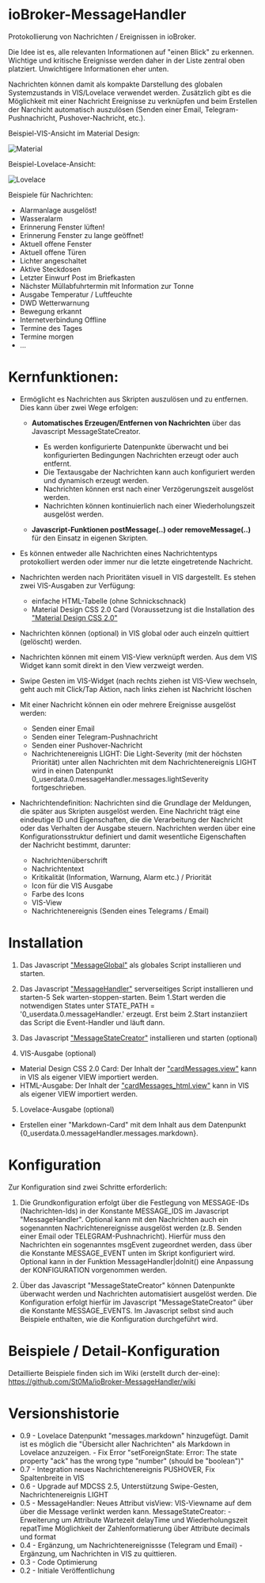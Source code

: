 # ioBroker-MessageHandler

Protokollierung von Nachrichten / Ereignissen in ioBroker.

Die Idee ist es, alle relevanten Informationen auf "einen Blick" zu erkennen. 
Wichtige und kritische Ereignisse werden daher in der Liste zentral oben platziert. 
Unwichtigere Informationen eher unten.

Nachrichten können damit als kompakte Darstellung des globalen Systemzustands in VIS/Lovelace verwendet werden.
Zusätzlich gibt es die Möglichkeit mit einer Nachricht Ereignisse zu verknüpfen und beim Erstellen der Narchicht automatisch auszulösen
(Senden einer Email, Telegram-Pushnachricht, Pushover-Nachricht, etc.).

Beispiel-VIS-Ansicht im Material Design:


![Material](https://github.com/St0Ma/ioBroker-MessageHandler/blob/master/vis/demo_messagehandler.gif)

Beispiel-Lovelace-Ansicht:

![Lovelace](https://github.com/St0Ma/ioBroker-MessageHandler/blob/master/vis/lovelace.png)


Beispiele für Nachrichten:
- Alarmanlage ausgelöst!
- Wasseralarm
- Erinnerung Fenster lüften!
- Erinnerung Fenster zu lange geöffnet!
- Aktuell offene Fenster
- Aktuell offene Türen
- Lichter angeschaltet
- Aktive Steckdosen
- Letzter Einwurf Post im Briefkasten
- Nächster Müllabfuhrtermin mit Information zur Tonne
- Ausgabe Temperatur / Luftfeuchte
- DWD Wetterwarnung
- Bewegung erkannt
- Internetverbindung Offline
- Termine des Tages
- Termine morgen
- ...



# Kernfunktionen:

- Ermöglicht es Nachrichten aus Skripten auszulösen und zu entfernen. Dies kann über zwei Wege erfolgen:
   - **Automatisches Erzeugen/Entfernen von Nachrichten** über das Javascript MessageStateCreator.
  
       - Es werden konfigurierte Datenpunkte überwacht und bei konfigurierten Bedingungen Nachrichten erzeugt oder auch entfernt. 
       - Die Textausgabe der Nachrichten kann auch konfiguriert werden und dynamisch erzeugt werden.
       - Nachrichten können erst nach einer Verzögerungszeit ausgelöst werden.
       - Nachrichten können kontinuierlich nach einer Wiederholungszeit ausgelöst werden.
    
   - **Javascript-Funktionen postMessage(..) oder removeMessage(..)** für den Einsatz in eigenen Skripten.
   
- Es können entweder alle Nachrichten eines Nachrichtentyps protokolliert werden oder immer nur die letzte eingetretende Nachricht.

- Nachrichten werden nach Prioritäten visuell in VIS dargestellt. Es stehen zwei VIS-Ausgaben zur Verfügung:
   - einfache HTML-Tabelle (ohne Schnickschnack)
   - Material Design CSS 2.0 Card (Voraussetzung ist die Installation des ["Material Design CSS 2.0"](https://github.com/Uhula/ioBroker-Material-Design-Style)

- Nachrichten können (optional) in VIS global oder auch einzeln quittiert (gelöscht) werden.

- Nachrichten können mit einem VIS-View verknüpft werden. Aus dem VIS Widget kann somit direkt in den View verzweigt werden.

- Swipe Gesten im VIS-Widget (nach rechts ziehen ist VIS-View wechseln, geht auch mit Click/Tap Aktion, nach links ziehen ist Nachricht löschen

- Mit einer Nachricht können ein oder mehrere Ereignisse ausgelöst werden:

  - Senden einer Email
  - Senden einer Telegram-Pushnachricht
  - Senden einer Pushover-Nachricht
  - Nachrichtenereignis LIGHT: Die Light-Severity (mit der höchsten Priorität) unter allen Nachrichten mit dem Nachrichtenereignis LIGHT wird in einen Datenpunkt 0_userdata.0.messageHandler.messages.lightSeverity fortgeschrieben.


- Nachrichtendefinition: Nachrichten sind die Grundlage der Meldungen, die später aus Skripten ausgelöst werden.
    Eine Nachricht trägt eine eindeutige ID und Eigenschaften, die die Verarbeitung der Nachricht oder das Verhalten 
    der Ausgabe steuern. Nachrichten werden über eine Konfigurationsstruktur definiert
    und damit wesentliche Eigenschaften der Nachricht bestimmt, darunter:
    
     - Nachrichtenüberschrift
     - Nachrichtentext
     - Kritikalität (Information, Warnung, Alarm etc.) / Priorität
     - Icon für die VIS Ausgabe
     - Farbe des Icons
     - VIS-View
     - Nachrichtenereignis (Senden eines Telegrams / Email)
        

# Installation

1. Das Javascript ["MessageGlobal"](https://github.com/St0Ma/ioBroker-MessageHandler/raw/master/MessageGlobal.js) als globales Script installieren und starten.

2.  Das Javascript ["MessageHandler"](https://github.com/St0Ma/ioBroker-MessageHandler/raw/master/MessageHandler.js) serverseitiges Script installieren und starten-5 Sek warten-stoppen-starten.
    Beim 1.Start werden die notwendigen States unter STATE_PATH = '0_userdata.0.messageHandler.'
    erzeugt. Erst beim 2.Start instanziiert das Script die Event-Handler und läuft dann.

3. Das Javascript ["MessageStateCreator"](https://github.com/St0Ma/ioBroker-MessageHandler/raw/master/MessageStateCreator.js)  installieren und starten (optional)

4. VIS-Ausgabe (optional)

 - Material Design CSS 2.0 Card: Der Inhalt der ["cardMessages.view"](https://github.com/St0Ma/ioBroker-MessageHandler/raw/master/vis/cardMessages.view) kann in VIS als eigener VIEW importiert werden.
 - HTML-Ausgabe: Der Inhalt der ["cardMessages_html.view"](https://github.com/St0Ma/ioBroker-MessageHandler/raw/master/vis/cardMessages_html.view) kann in VIS als eigener VIEW importiert werden.

5. Lovelace-Ausgabe (optional)

  - Erstellen einer "Markdown-Card" mit dem Inhalt aus dem Datenpunkt {0_userdata.0.messageHandler.messages.markdown}.

# Konfiguration

Zur Konfiguration sind zwei Schritte erforderlich:

1. Die Grundkonfiguration erfolgt über die Festlegung von MESSAGE-IDs (Nachrichten-Ids) in der Konstante MESSAGE_IDS
    im Javascript "MessageHandler".  Optional kann mit den Nachrichten auch ein sogenannten Nachrichtenereignisse ausgelöst 
  werden (z.B. Senden einer Email oder TELEGRAM-Pushnachricht).
  Hierfür muss den Nachrichten ein sogenanntes msgEvent zugeordnet werden, dass über 
  die Konstante MESSAGE_EVENT unten im Skript konfiguriert wird.  Optional kann in der Funktion MessageHandler|doInit() 
  eine Anpassung der KONFIGURATION vorgenommen werden.

2. Über das Javascript "MessageStateCreator" können Datenpunkte überwacht werden
   und Nachrichten automatisiert ausgelöst werden.
   Die Konfiguration erfolgt hierfür im Javascript "MessageStateCreator" über die Konstante MESSAGE_EVENTS.
   Im Javascript selbst sind auch Beispiele enthalten, wie die Konfiguration durchgeführt wird.
   
# Beispiele / Detail-Konfiguration

Detaillierte Beispiele finden sich im Wiki (erstellt durch der-eine):
https://github.com/St0Ma/ioBroker-MessageHandler/wiki

# Versionshistorie
 *  0.9  - Lovelace Datenpunkt "messages.markdown" hinzugefügt.
          Damit ist es möglich die "Übersicht aller Nachrichten" als Markdown in Lovelace anzuzeigen.
        - Fix Error "setForeignState: Error: The state property "ack" has the wrong type "number" (should be "boolean")"
 * 0.7  - Integration neues Nachrichtenereignis PUSHOVER, Fix Spaltenbreite in VIS
 * 0.6  - Upgrade auf MDCSS 2.5, Unterstützung Swipe-Gesten, Nachrichtenereignis LIGHT
 * 0.5  - MessageHandler: Neues Attribut visView: VIS-Viewname auf dem über die Message verlinkt werden kann.
        MessageStateCreator: - Erweiterung um Attribute Wartezeit delayTime und Wiederholungszeit repatTime
        Möglichkeit der Zahlenformatierung über Attribute decimals und format
 * 0.4  - Ergänzung, um Nachrichtenereignissse (Telegram und Email)
        - Ergänzung, um Nachrichten in VIS zu quittieren.
 *  0.3  - Code Optimierung
 *  0.2  - Initiale Veröffentlichung
